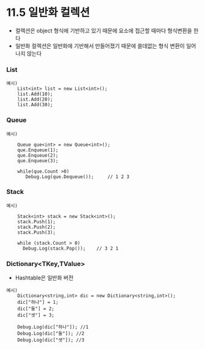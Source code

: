# 11.5 일반화 컬렉션
* 컬렉션은 object 형식에 기반하고 있기 때문에 요소에 접근할 때마다 형식변환을 한다
* 일반화 컬렉션은 일반화에 기반해서 만들어졌기 때문에 쓸데없는 형식 변환이 일어나지 않는다


### List
```
예시)
    List<int> list = new List<int>();
    list.Add(10);
    list.Add(20);
    list.Add(30);

```

### Queue<T>
```
예시)

    Queue que<int> = new Queue<int>();
    que.Enqueue(1);
    que.Enqueue(2);
    que.Enqueue(3);

    while(que.Count >0)
       Debug.Log(que.Dequeue());	 // 1 2 3

```

### Stack<T>
```
예시)

    Stack<int> stack = new Stack<int>();	
    stack.Push(1);
    stack.Push(2);
    stack.Push(3);

    while (stack.Count > 0)
      Debug.Log(stack.Pop());    // 3 2 1

```

### Dictionary<TKey,TValue>
*  Hashtable은 일반화 버전
```
예시)
    Dictionary<string,int> dic = new Dictionary<string,int>();
    dic["하나"] = 1;
    dic["둘"] = 2;
    dic["셋"] = 3;

    Debug.Log(dic["하나"]); //1
    Debug.Log(dic["둘"]); //2
    Debug.Log(dic["셋"]); //3

```


